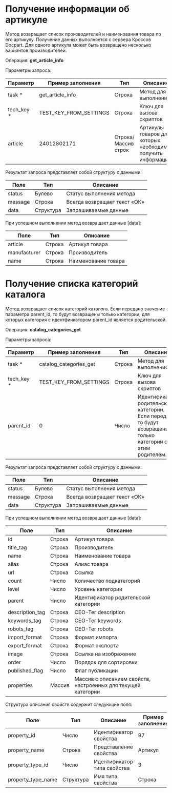 # Получение информации об артикуле 

Метод возвращает список производителей и наименования товара по его артикулу. Получение данных выполняется с сервера Кроссов Docpart. Для одного артикула может быть возвращено несколько вариантов производителей.

Операция: **get_article_info**

Параметры запроса:

|**Параметр**|**Пример заполнения**|**Тип** |**Описание** |
|---|---|---|---|
|task *|get_article_info|Строка|Метод для выполнения|
|tech_key *|TEST_KEY_FROM_SETTINGS|Строка|Ключ для вызова скриптов|
|article|24012802171|Строка/Массив строк|Артикулы товаров для которых необходимо получить информацию|

Результат запроса представляет собой структуру с данными:

|**Поле**|**Тип**|**Описание** |
|---|---|---|
|status|Булево|Статус выполнения метода|
|message|Строка|Всегда возвращает текст «ОК»|
|data|Структура|Запрашиваемые данные|

При успешном выполнении метод возвращает данные [data]:

|**Поле**|**Тип**|**Описание** |
|---|---|---|
|article|Строка|Артикул товара|
|manufacturer|Строка|Производитель|
|name|Строка|Наименование товара|



# Получение списка категорий каталога

Метод возвращает список категорий каталога. Если передано значение параметра parent_id, то будут возвращены только категории, для которых категория с идентфиикатором parent_id является родительской. 

Операция: **catalog_categories_get**

Параметры запроса:

|**Параметр**|**Пример заполнения**|**Тип** |**Описание** |
|---|---|---|---|
|task *|catalog_categories_get|Строка|Метод для выполнения|
|tech_key *|TEST_KEY_FROM_SETTINGS|Строка|Ключ для вызова скриптов|
|parent_id|0|Число|Идентификатор родительской категории. Если передан, то будут возвращены только категории с этим родителем. |

Результат запроса представляет собой структуру с данными:

|**Поле**|**Тип**|**Описание** |
|---|---|---|
|status|Булево|Статус выполнения метода|
|message|Строка|Всегда возвращает текст «ОК»|
|data|Структура|Запрашиваемые данные|

При успешном выполнении метод возвращает данные [data]:

|**Поле**|**Тип**|**Описание** |
|---|---|---|
|id|Строка|Артикул товара|
|title_tag|Строка|Производитель|
|name|Строка|Наименование товара|
|alias|Строка|Алиас товара|
|url|Строка|Ссылка|
|count|Число|Количество подкатегорий|
|level|Число|Уровень категории|
|parent|Число|Идентификатор родительской категории|
|description_tag|Строка|СЕО-Тег description|
|keywords_tag|Строка|СЕО-Тег keywords|
|robots_tag|Строка|СЕО-Тег robots|
|import_format|Строка|Формат импорта|
|export_format|Строка|Формат экспорта|
|image|Строка|Ссылка на изображение|
|order|Число|Порядок для сортировки|
|published_flag|Число|Флаг публикации|
|properties|Массив|Массив с описанием свойств, настроенных для текущей категории|


Структура описания свойств содержит следующие поля: 

|**Поле**|**Тип**|**Описание** |**Пример заполнения** |
|---|---|---|---|
|property_id|Число|Идентификатор свойства|97|
|property_name|Строка|Представление свойства|Артикул|
|property_type_id|Число|Идентификатор типа свойства|3|
|property_type_name|Структура|Имя типа свойства|Строка|